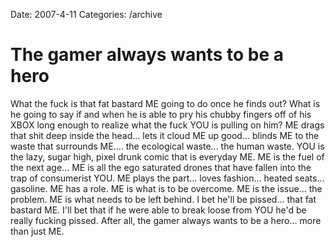 Date: 2007-4-11
Categories: /archive

# The gamer always wants to be a hero

What the fuck is that fat bastard ME going to do once he finds out?  What is he going to say if and when he is able to pry his chubby fingers off of his XBOX long enough to realize what the fuck YOU is pulling on him?   ME drags that shit deep inside the head... lets it cloud ME up good... blinds ME to the waste that surrounds ME.... the ecological waste... the human waste.  YOU is the lazy, sugar high, pixel drunk comic that is everyday ME. ME is the fuel of the next age... ME is all the ego saturated drones that have fallen into the trap of consumerist YOU.  ME plays the part... loves fashion... heated seats... gasoline. ME has a role.  ME is what is to be overcome.  ME is the issue... the problem.  ME is what needs to be left behind.  I bet he'll be pissed... that fat bastard ME.  I'll bet that if he were able to break loose from YOU he'd be really fucking pissed.  After all, the gamer always wants to be a hero... more than just ME.
